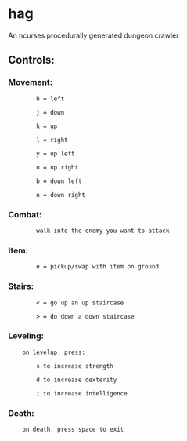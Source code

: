 # hag
An ncurses procedurally generated dungeon crawler 


## Controls:

### Movement:	

			h = left

			j = down

			k = up

			l = right

			y = up left

			u = up right

			b = down left

			n = down right


### Combat:		

			walk into the enemy you want to attack

### Item:		
			
			e = pickup/swap with item on ground

### Stairs:		

			< = go up an up staircase

			> = do down a down staircase


### Leveling:	
			
		on levelup, press:

			s to increase strength

			d to increase dexterity

			i to increase intelligence


### Death:		

		on death, press space to exit